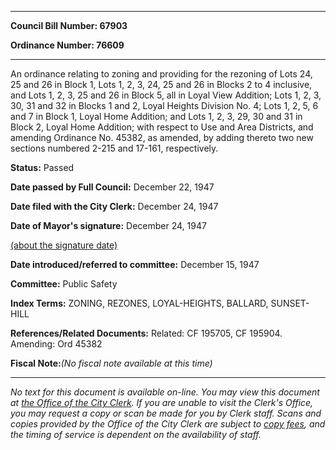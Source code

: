 

********

**Council Bill Number: 67903**
   
**Ordinance Number: 76609**
********

 An ordinance relating to zoning and providing for the rezoning of Lots 24, 25 and 26 in Block 1, Lots 1, 2, 3, 24, 25 and 26 in Blocks 2 to 4 inclusive, and Lots 1, 2, 3, 25 and 26 in Block 5, all in Loyal View Addition; Lots 1, 2, 3, 30, 31 and 32 in Blocks 1 and 2, Loyal Heights Division No. 4; Lots 1, 2, 5, 6 and 7 in Block 1, Loyal Home Addition; and Lots 1, 2, 3, 29, 30 and 31 in Block 2, Loyal Home Addition; with respect to Use and Area Districts, and amending Ordinance No. 45382, as amended, by adding thereto two new sections numbered 2-215 and 17-161, respectively.

**Status:** Passed
   
**Date passed by Full Council:** December 22, 1947
   
**Date filed with the City Clerk:** December 24, 1947
   
**Date of Mayor's signature:** December 24, 1947
   
[(about the signature date)](/~public/approvaldate.htm)
   
   
   
**Date introduced/referred to committee:** December 15, 1947
   
**Committee:** Public Safety
   
   
**Index Terms:** ZONING, REZONES, LOYAL-HEIGHTS, BALLARD, SUNSET-HILL

**References/Related Documents:** Related: CF 195705, CF 195904. Amending: Ord 45382

**Fiscal Note:**_(No fiscal note available at this time)_
********

_No text for this document is available on-line. You may view this document at [the Office of the City Clerk](http://www.seattle.gov/leg/clerk/contactUs.htm). If you are unable to visit the Clerk's Office, you may request a copy or scan be made for you by Clerk staff. Scans and copies provided by the Office of the City Clerk are subject to [copy fees](http://clerk.seattle.gov/~public/clerkfees.htm), and the timing of service is dependent on the availability of staff._

